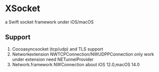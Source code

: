# XSocket
a Swift socket framework under iOS/macOS
## Support
1. Cocoasyncsocket (tcp/udp) and TLS support 
2. Networkextension NWTCPConnection/NWUDPPConnection only work under extension need NETunnelProvider
3. Network.framework NWConnection about iOS 12.0,macOS 14.0
